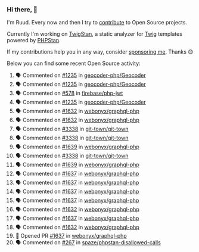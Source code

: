### Hi there, 👋

I'm Ruud. Every now and then I try to [contribute](https://github.com/pulls?q=+is%3Apr+author%3Aruudk+archived%3Afalse+is%3Apublic+) to Open Source projects.

Currently I'm working on [TwigStan](https://github.com/twigstan), a static analyzer for [Twig](https://twig.symfony.com/) templates powered by [PHPStan](https://phpstan.org/).

If my contributions help you in any way, consider [sponsoring me](https://github.com/sponsors/ruudk). Thanks 😊

Below you can find some recent Open Source activity:

<!--START_SECTION:activity-->
1. 🗣 Commented on [#1235](https://github.com/geocoder-php/Geocoder/pull/1235#issuecomment-2473451289) in [geocoder-php/Geocoder](https://github.com/geocoder-php/Geocoder)
2. 🗣 Commented on [#1235](https://github.com/geocoder-php/Geocoder/pull/1235#issuecomment-2473296537) in [geocoder-php/Geocoder](https://github.com/geocoder-php/Geocoder)
3. 🗣 Commented on [#578](https://github.com/firebase/php-jwt/issues/578#issuecomment-2473249175) in [firebase/php-jwt](https://github.com/firebase/php-jwt)
4. 🗣 Commented on [#1235](https://github.com/geocoder-php/Geocoder/pull/1235#issuecomment-2473241008) in [geocoder-php/Geocoder](https://github.com/geocoder-php/Geocoder)
5. 🗣 Commented on [#1632](https://github.com/webonyx/graphql-php/pull/1632#issuecomment-2471252967) in [webonyx/graphql-php](https://github.com/webonyx/graphql-php)
6. 🗣 Commented on [#1632](https://github.com/webonyx/graphql-php/pull/1632#issuecomment-2471144169) in [webonyx/graphql-php](https://github.com/webonyx/graphql-php)
7. 🗣 Commented on [#3338](https://github.com/git-town/git-town/issues/3338#issuecomment-2470547378) in [git-town/git-town](https://github.com/git-town/git-town)
8. 🗣 Commented on [#3338](https://github.com/git-town/git-town/issues/3338#issuecomment-2470534187) in [git-town/git-town](https://github.com/git-town/git-town)
9. 🗣 Commented on [#1639](https://github.com/webonyx/graphql-php/pull/1639#issuecomment-2470192037) in [webonyx/graphql-php](https://github.com/webonyx/graphql-php)
10. 🗣 Commented on [#3338](https://github.com/git-town/git-town/issues/3338#issuecomment-2470156450) in [git-town/git-town](https://github.com/git-town/git-town)
11. 🗣 Commented on [#1639](https://github.com/webonyx/graphql-php/pull/1639#issuecomment-2470142563) in [webonyx/graphql-php](https://github.com/webonyx/graphql-php)
12. 🗣 Commented on [#1637](https://github.com/webonyx/graphql-php/pull/1637#issuecomment-2469942046) in [webonyx/graphql-php](https://github.com/webonyx/graphql-php)
13. 🗣 Commented on [#1637](https://github.com/webonyx/graphql-php/pull/1637#issuecomment-2469941014) in [webonyx/graphql-php](https://github.com/webonyx/graphql-php)
14. 🗣 Commented on [#1637](https://github.com/webonyx/graphql-php/pull/1637#issuecomment-2469938433) in [webonyx/graphql-php](https://github.com/webonyx/graphql-php)
15. 🗣 Commented on [#1637](https://github.com/webonyx/graphql-php/pull/1637#issuecomment-2469925157) in [webonyx/graphql-php](https://github.com/webonyx/graphql-php)
16. 🗣 Commented on [#1632](https://github.com/webonyx/graphql-php/pull/1632#issuecomment-2469914396) in [webonyx/graphql-php](https://github.com/webonyx/graphql-php)
17. 🗣 Commented on [#1637](https://github.com/webonyx/graphql-php/pull/1637#issuecomment-2469913060) in [webonyx/graphql-php](https://github.com/webonyx/graphql-php)
18. 🗣 Commented on [#1632](https://github.com/webonyx/graphql-php/pull/1632#issuecomment-2469802904) in [webonyx/graphql-php](https://github.com/webonyx/graphql-php)
19. 💪 Opened PR [#1637](https://github.com/webonyx/graphql-php/pull/1637) in [webonyx/graphql-php](https://github.com/webonyx/graphql-php)
20. 🗣 Commented on [#267](https://github.com/spaze/phpstan-disallowed-calls/pull/267#issuecomment-2468220325) in [spaze/phpstan-disallowed-calls](https://github.com/spaze/phpstan-disallowed-calls)
<!--END_SECTION:activity-->
